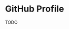 # GitHub Profile

<!--
https://github.com/search?q=path%3Aprofile%2FREADME.md+.github&type=code&p=3
-->

TODO

<!--
https://github.com/Design-System-Pro
https://github.com/mateusbelicio
https://github.com/DevLeoko/license-gate
https://github.com/codemod-com
-->
